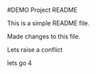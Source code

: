 #DEMO Project README

This is a simple README file.

Made changes to this file.

Lets raise a conflict

lets go 4
